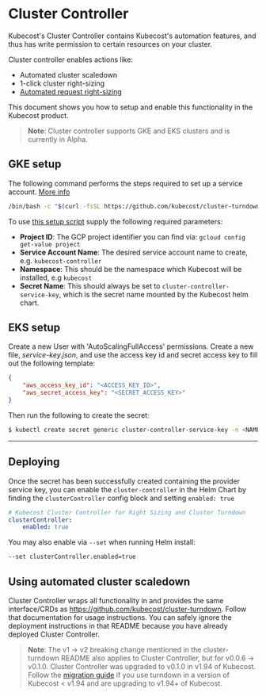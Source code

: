 # Cluster Controller

Kubecost's Cluster Controller contains Kubecost's automation features, and thus has write permission to certain resources on your cluster.

Cluster controller enables actions like:

* Automated cluster scaledown
* 1-click cluster right-sizing
* [Automated request right-sizing](using-kubecost/navigating-the-kubecost-ui/savings/auto-request-sizing/)

This document shows you how to setup and enable this functionality in the Kubecost product.

> **Note**: Cluster controller supports GKE and EKS clusters and is currently in Alpha.

## GKE setup

The following command performs the steps required to set up a service account. [More info](https://github.com/kubecost/cluster-turndown/blob/master/scripts/README.md)

```bash
/bin/bash -c "$(curl -fsSL https://github.com/kubecost/cluster-turndown/releases/latest/download/gke-create-service-key.sh)" -- <Project ID> <Service Account Name> <Namespace> cluster-controller-service-key
```

To use [this setup script](https://github.com/kubecost/cluster-turndown/blob/master/scripts/gke-create-service-key.sh) supply the following required parameters:

* **Project ID**: The GCP project identifier you can find via: `gcloud config get-value project`
* **Service Account Name**: The desired service account name to create, e.g. `kubecost-controller`
* **Namespace**: This should be the namespace which Kubecost will be installed, e.g `kubecost`
* **Secret Name**: This should always be set to `cluster-controller-service-key`, which is the secret name mounted by the Kubecost helm chart.

## EKS setup

Create a new User with 'AutoScalingFullAccess' permissions. Create a new file, _service-key.json_, and use the access key id and secret access key to fill out the following template:

```json
{
    "aws_access_key_id": "<ACCESS_KEY_ID>",
    "aws_secret_access_key": "<SECRET_ACCESS_KEY>"
}
```

Then run the following to create the secret:

```bash
$ kubectl create secret generic cluster-controller-service-key -n <NAMESPACE> --from-file=service-key.json
```

***

## Deploying

Once the secret has been successfully created containing the provider service key, you can enable the `cluster-controller` in the Helm Chart by finding the `clusterController` config block and setting `enabled: true`

```yaml
# Kubecost Cluster Controller for Right Sizing and Cluster Turndown
clusterController:
    enabled: true
```

You may also enable via `--set` when running Helm install:

```bash
--set clusterController.enabled=true
```

## Using automated cluster scaledown

Cluster Controller wraps all functionality in and provides the same interface/CRDs as https://github.com/kubecost/cluster-turndown. Follow that documentation for usage instructions. You can safely ignore the deployment instructions in that README because you have already deployed Cluster Controller.

> **Note**: The v1 -> v2 breaking change mentioned in the cluster-turndown README also applies to Cluster Controller, but for v0.0.6 -> v0.1.0. Cluster Controller was upgraded to v0.1.0 in v1.94 of Kubecost. Follow the [migration guide](turndown-schedule-migration-guide.md) if you use turndown in a version of Kubecost < v1.94 and are upgrading to v1.94+ of Kubecost.
